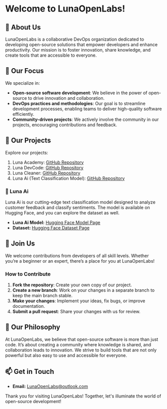 # Welcome to LunaOpenLabs!

## 🌙 About Us
LunaOpenLabs is a collaborative DevOps organization dedicated to developing open-source solutions that empower developers and enhance productivity. Our mission is to foster innovation, share knowledge, and create tools that are accessible to everyone.

## 🚀 Our Focus
We specialize in:
- **Open-source software development**: We believe in the power of open-source to drive innovation and collaboration.
- **DevOps practices and methodologies**: Our goal is to streamline development processes, enabling teams to deliver high-quality software efficiently.
- **Community-driven projects**: We actively involve the community in our projects, encouraging contributions and feedback.

## 🔧 Our Projects
Explore our projects:
1. Luna Academy: [GitHub Repository](https://github.com/LunaOpenLabs/Luna-Academy)
2. Luna DevCode: [GitHub Repository](https://github.com/LunaOpenLabs/Luna-DevCode)
3. Luna Cleaner: [GitHub Repository](https://github.com/LunaOpenLabs/Luna-Cleaner)
4. Luna Ai (Text Classification Model): [GitHub Repository](https://github.com/LunaOpenLabs/Luna-Ai)

### 🌟 Luna Ai
Luna Ai is our cutting-edge text classification model designed to analyze customer feedback and classify sentiments. The model is available on Hugging Face, and you can explore the dataset as well. 

- **Luna Ai Model:** [Hugging Face Model Page](https://huggingface.co/LunaOpenLabs/Luna-Ai)
- **Dataset:** [Hugging Face Dataset Page](https://huggingface.co/datasets/LunaOpenLabs/Luna-Ai-Dataset)

## 🤝 Join Us
We welcome contributions from developers of all skill levels. Whether you’re a beginner or an expert, there’s a place for you at LunaOpenLabs!

### How to Contribute
1. **Fork the repository**: Create your own copy of our project.
2. **Create a new branch**: Work on your changes in a separate branch to keep the main branch stable.
3. **Make your changes**: Implement your ideas, fix bugs, or improve documentation.
4. **Submit a pull request**: Share your changes with us for review.

## 📖 Our Philosophy
At LunaOpenLabs, we believe that open-source software is more than just code. It’s about creating a community where knowledge is shared, and collaboration leads to innovation. We strive to build tools that are not only powerful but also easy to use and accessible for everyone.

## 📫 Get in Touch
- **Email:** LunaOpenLabs@outlook.com

Thank you for visiting LunaOpenLabs! Together, let's illuminate the world of open-source development!
